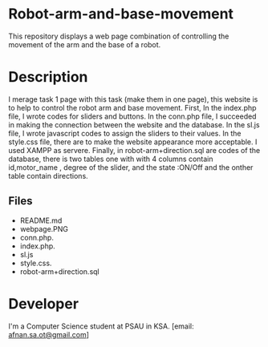 # Robot-arm-and-base-movement

This repository displays a web page combination of controlling the movement of the arm and the base of a robot.

# **Description**
I merage task 1 page with this task (make them in one page), this website is to help to control the robot arm and base movement. First, In the index.php file, I wrote codes for sliders and buttons. In the conn.php file, I succeeded in making the connection between the website and the database.
In the sl.js file, I wrote javascript codes to assign the sliders to their values. In the style.css file, there are to make the website appearance more acceptable. I used XAMPP as servere. Finally, in robot-arm+direction.sql are codes of the database, there is two  tables one with with 4 columns contain id,motor_name , degree of the slider, and the state :ON/Off and the onther table contain directions.
## **Files**
* README.md
* webpage.PNG
* conn.php.
* index.php.
* sl.js
* style.css.
* robot-arm+direction.sql


# **Developer**
I'm a Computer Science student at PSAU in KSA.
[email: afnan.sa.ot@gmail.com]
